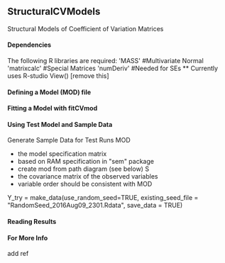 ## StructuralCVModels
Structural Models of Coefficient of Variation Matrices



#### Dependencies

The following R libraries are required: 
'MASS' #Multivariate Normal
'matrixcalc' #Special Matrices
'numDeriv' #Needed for SEs
** Currently uses R-studio View() [remove this]

#### Defining a Model (MOD) file


#### Fitting a Model with fitCVmod


#### Using Test Model and Sample Data
Generate Sample Data for Test Runs
MOD 
- the model specification matrix 
- based on RAM specification in "sem" package
- create mod from path diagram (see below)
S
- the covariance matrix of the observed variables
- variable order should be consistent with MOD

Y_try = make_data(use_random_seed=TRUE,
				  existing_seed_file = "RandomSeed_2016Aug09_2301.Rdata",
				  save_data = TRUE)
				  
#### Reading Results 


#### For More Info
add ref
